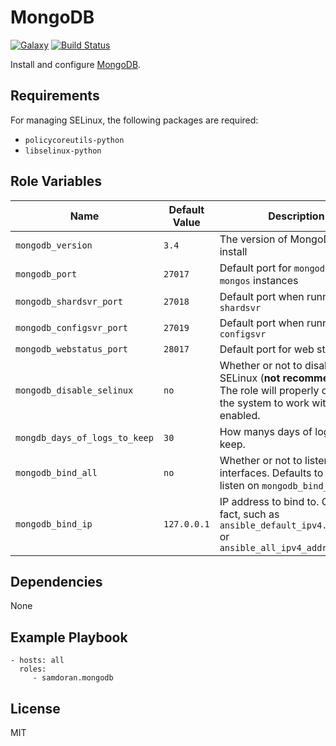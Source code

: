 MongoDB
=========
[![Galaxy](https://img.shields.io/badge/galaxy-samdoran.mongodb-blue.svg?style=flat)](https://galaxy.ansible.com/samdoran/mongodb)
[![Build Status](https://travis-ci.org/samdoran/ansible-role-mongodb.svg?branch=master)](https://travis-ci.org/samdoran/ansible-role-mongodb)

Install and configure [MongoDB](https://www.mongodb.com).

Requirements
------------

For managing SELinux, the following packages are required:

- `policycoreutils-python`
- `libselinux-python`

Role Variables
--------------

| Name              | Default Value       | Description          |
|-------------------|---------------------|----------------------|
| `mongodb_version` | `3.4` | The version of MongoDB to install |
| `mongodb_port` | `27017` | Default port for `mongod` and `mongos` instances |
| `mongodb_shardsvr_port` | `27018` | Default port when running `shardsvr` |
| `mongodb_configsvr_port` | `27019` | Default port when running `configsvr` |
| `mongodb_webstatus_port` | `28017` | Default port for web status page |
| `mongodb_disable_selinux` | `no` | Whether or not to disable SELinux (**not recommended**). The role will properly configure the system to work with SELinux enabled. |
| `mongdb_days_of_logs_to_keep` | `30` | How manys days of logs to keep. |
| `mongodb_bind_all` | `no` | Whether or not to listen on all interfaces. Defaults to only listen on `mongodb_bind_ip`. |
| `mongodb_bind_ip` | `127.0.0.1` | IP address to bind to. Can be a fact, such as `ansible_default_ipv4.address` or `ansible_all_ipv4_addresses[-1]` |


Dependencies
------------

None

Example Playbook
----------------

    - hosts: all
      roles:
         - samdoran.mongodb

License
-------

MIT
